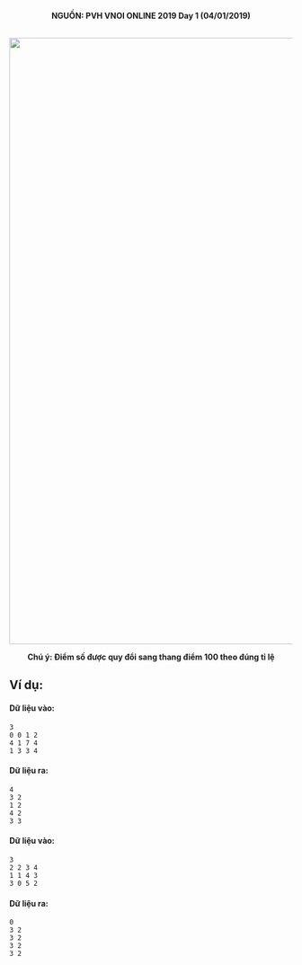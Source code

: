 **<center>NGUỒN: PVH VNOI ONLINE 2019 Day 1 (04/01/2019)</center>**
<br>

<center><img src="/images/problems/1161/tigersugar.svg" width=1080px></center>

**<center>Chú ý: Điểm số được quy đổi sang thang điểm 100 theo đúng tỉ lệ</center>**

## Ví dụ:
#### Dữ liệu vào:
```
3
0 0 1 2
4 1 7 4
1 3 3 4
```

#### Dữ liệu ra:
```
4
3 2
1 2
4 2
3 3
```

#### Dữ liệu vào:
```
3
2 2 3 4
1 1 4 3
3 0 5 2
```

#### Dữ liệu ra:
```
0
3 2
3 2
3 2
3 2
```